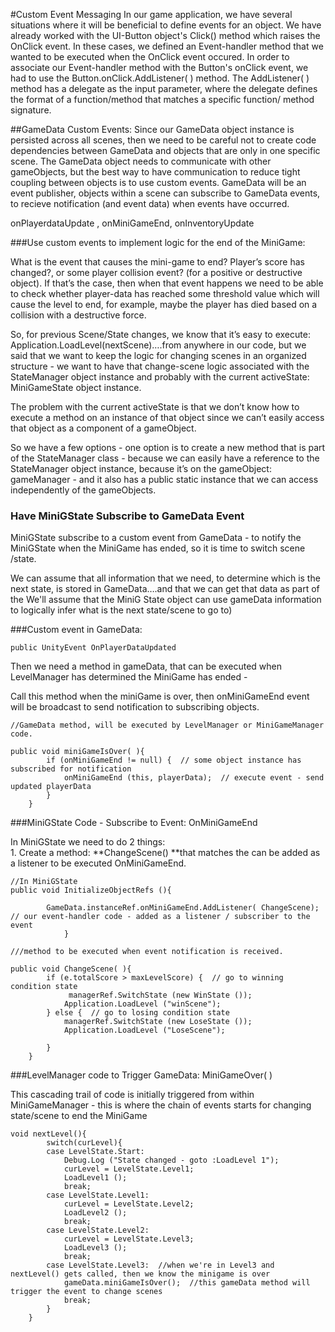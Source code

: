 #Custom Event Messaging
In our game application, we have several situations where it will be beneficial to define events for an object.  We have already worked with the UI-Button object's Click() method which raises the OnClick event.  In these cases, we defined an Event-handler method that we wanted to be executed when the OnClick event occured.  In order to associate our Event-handler method with the Button's onClick event, we had to use the Button.onClick.AddListener( ) method.  The AddListener( ) method has a delegate as the input parameter, where the delegate defines the format of a function/method that matches a specific function/ method signature.

##GameData Custom Events:
Since our GameData object instance is persisted across all scenes, then we need to be careful not to create code dependencies between GameData and objects that are only in one specific scene.  The GameData object needs to communicate with other gameObjects, but the best way to have communication to reduce tight coupling between objects is to use custom events.  GameData will be an event publisher, objects within a scene can subscribe to GameData events, to recieve notification (and event data) when events have occurred.  

onPlayerdataUpdate , onMiniGameEnd, onInventoryUpdate



###Use custom events to implement logic for the end of the MiniGame:


What is the event that causes the mini-game to end?   Player’s score has changed?, or some player collision event? (for a positive or destructive object).  If that’s the case, then when that event happens we need to be able to check whether player-data has reached some threshold value which will cause the level to end, for example, maybe the player has died based on a collision with a destructive force.   

So, for previous Scene/State changes, we know that it’s easy to execute: Application.LoadLevel(nextScene)….from anywhere in our code, but we said that we want to keep the logic for changing scenes in an organized structure - we want to have that change-scene logic associated with the StateManager object instance and probably with the current activeState: MiniGameState object instance.  

The problem with the current activeState is that we don’t know how to execute a method on an instance of that object since we can’t easily access that object as a component of a gameObject.  

So we have a few options - one option is to create a new method that is part of the StateManager class - because we can easily have a reference to the StateManager object instance, because it’s on the gameObject: gameManager - and it also has a public static instance that we can access independently of the gameObjects.  

### Have MiniGState Subscribe to GameData Event
MiniGState subscribe to a custom event from GameData - to notify the MiniGState when the MiniGame has ended, so it is time to switch scene /state.

We can assume that all information that we need, to determine which is the next state, is stored in GameData….and that we can get that data as part of the We'll assume that the MiniG State object can use gameData information to logically infer what is the next state/scene to go to) 


###Custom event in GameData: 
```
public UnityEvent OnPlayerDataUpdated
```
Then we need a method in gameData, that can be executed when LevelManager has determined the MiniGame has ended - 

Call this method when the miniGame is over, then onMiniGameEnd event will be broadcast to send notification to subscribing objects.

```
//GameData method, will be executed by LevelManager or MiniGameManager code.

public void miniGameIsOver( ){
        if (onMiniGameEnd != null) {  // some object instance has subscribed for notification
            onMiniGameEnd (this, playerData);  // execute event - send updated playerData
        }
    }
```

###MiniGState Code - Subscribe to Event: OnMiniGameEnd

In MiniGState we need to do 2 things:  
    1. Create a method: **ChangeScene() **that matches the can be added as a listener to be executed OnMiniGameEnd.
   
```
//In MiniGState
public void InitializeObjectRefs (){
        
        GameData.instanceRef.onMiniGameEnd.AddListener( ChangeScene);  // our event-handler code - added as a listener / subscriber to the event
            }

///method to be executed when event notification is received.

public void ChangeScene( ){
        if (e.totalScore > maxLevelScore) {  // go to winning condition state
             managerRef.SwitchState (new WinState ());
            Application.LoadLevel ("winScene");
        } else {  // go to losing condition state
            managerRef.SwitchState (new LoseState ());
            Application.LoadLevel ("LoseScene");

        }
    }
```
###LevelManager code to Trigger GameData: MiniGameOver( )

This cascading trail of code is initially triggered from within MiniGameManager - this is where the chain of events starts for changing state/scene to end the MiniGame
```
void nextLevel(){
        switch(curLevel){
        case LevelState.Start:
            Debug.Log ("State changed - goto :LoadLevel 1");
            curLevel = LevelState.Level1;
            LoadLevel1 ();
            break;
        case LevelState.Level1:
            curLevel = LevelState.Level2;
            LoadLevel2 ();
            break;
        case LevelState.Level2:
            curLevel = LevelState.Level3;
            LoadLevel3 ();
            break;
        case LevelState.Level3:  //when we're in Level3 and nextLevel() gets called, then we know the minigame is over
            gameData.miniGameIsOver();  //this gameData method will trigger the event to change scenes 
            break;
        }
    }
```



